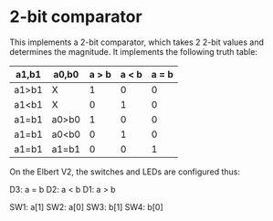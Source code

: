 # 2-bit comparator

This implements a 2-bit comparator, which takes 2 2-bit values and determines
the magnitude.  It implements the following truth table:

| a1,b1 | a0,b0 | a > b | a < b | a = b |
|-------|-------|-------|-------|-------|
| a1>b1 |   X   |   1   |   0   |   0   |
| a1<b1 |   X   |   0   |   1   |   0   |
| a1=b1 | a0>b0 |   1   |   0   |   0   |
| a1=b1 | a0<b0 |   0   |   1   |   0   |
| a1=b1 | a1=b1 |   0   |   0   |   1   |

On the Elbert V2, the switches and LEDs are configured thus:

D3: a = b
D2: a < b
D1: a > b

SW1: a[1]
SW2: a[0]
SW3: b[1]
SW4: b[0]

